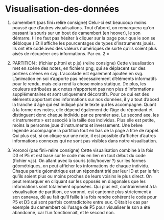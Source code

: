# Visualisation-des-données

1) camembert (pas fini+relire consigne)
Celui-ci est beaucoup moins poussé que d’autres visualisations. Tout d’abord, on remarquera qu’on passant la souris sur un bout de camembert (en hoover), le son démarre. (Il ne faut pas hésiter à cliquer sur la page pour que le son se débloque.) Et il affiche les pourcentages de types d’instruments joués. Ils ont été codé avec des valeurs numériques de sorte qu’ils soient plus aisés de récupérer ces informations. Par ex. 2 =

2) PARTITION : (fichier p.html et p.js) (relire consigne)
Cette visualisation met en scène des notes, en fichiers png, qui se déplacent sur des portées créées en svg. L’accolade est également ajoutée en svg. L’animation en soi n’apporte pas nécessairement d’éléments informatifs pour le rendu, mais cela rend la chose moins statique. De plus, les couleurs attribuées aux notes n’apportent pas non plus d’informations supplémentaires et sont uniquement décoratifs. Pour ce qui est des éléments apportant des informations sur nos données, il y a tout d’abord la tranche d’âge qui est indiqué par le texte qui les accompagne. Quant à la forme des notes, elle dépend également de l’âge du répondant et distinguent donc chaque individu par ce premier axe. Le second axe, les « instruments » est associé à la taille des individus. Plus elle est petite, moins la personne joue d’instruments et inversement. Une brève légende accompagne la partition tout en bas de la page à titre de rappel. Qui plus est, si on clique sur une note, il est possible d’afficher d’autres informations connexes qui ne sont pas visibles dans notre visualisation.

3) Voronoi (pas fini+relire consigne)
Cette visualisation combine à la fois D3 et P5 et est basé sur le code mis en lien en tout début du code (fichier v.js). On allant avec la souris (clic/hoover ?) sur les formes géométriques, on peut afficher les informations de chaque individu. Chaque partie géométrique est un répondant trié par leur ID et par le fait qu’ils soient plus ou moins proches de leurs voisins le plus direct. On peut remarquer en cliquant sur les opposés en diagonales que les informations sont totalement opposées. Qui plus est, contrairement à la visualisation de partition, ce voronoi, est cantonné plus strictement à son canevas, dû au fait qu’il faille à la fois rendre cohérent le code pour P5 et D3 qui sont parfois contradictoire entre eux. C’était le cas par exemple du camembert où l’usage de P5 pour visualiser le son a été abandonné, car l’un fonctionnait, et le second non.

